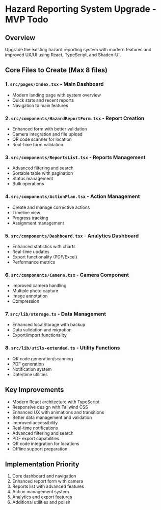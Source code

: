 # Hazard Reporting System Upgrade - MVP Todo

## Overview
Upgrade the existing hazard reporting system with modern features and improved UX/UI using React, TypeScript, and Shadcn-UI.

## Core Files to Create (Max 8 files)

### 1. `src/pages/Index.tsx` - Main Dashboard
- Modern landing page with system overview
- Quick stats and recent reports
- Navigation to main features

### 2. `src/components/HazardReportForm.tsx` - Report Creation
- Enhanced form with better validation
- Camera integration and file upload
- QR code scanner for location
- Real-time form validation

### 3. `src/components/ReportsList.tsx` - Reports Management
- Advanced filtering and search
- Sortable table with pagination
- Status management
- Bulk operations

### 4. `src/components/ActionPlan.tsx` - Action Management
- Create and manage corrective actions
- Timeline view
- Progress tracking
- Assignment management

### 5. `src/components/Dashboard.tsx` - Analytics Dashboard
- Enhanced statistics with charts
- Real-time updates
- Export functionality (PDF/Excel)
- Performance metrics

### 6. `src/components/Camera.tsx` - Camera Component
- Improved camera handling
- Multiple photo capture
- Image annotation
- Compression

### 7. `src/lib/storage.ts` - Data Management
- Enhanced localStorage with backup
- Data validation and migration
- Export/import functionality

### 8. `src/lib/utils-extended.ts` - Utility Functions
- QR code generation/scanning
- PDF generation
- Notification system
- Date/time utilities

## Key Improvements
- Modern React architecture with TypeScript
- Responsive design with Tailwind CSS
- Enhanced UX with animations and transitions
- Better data management and validation
- Improved accessibility
- Real-time notifications
- Advanced filtering and search
- PDF export capabilities
- QR code integration for locations
- Offline support preparation

## Implementation Priority
1. Core dashboard and navigation
2. Enhanced report form with camera
3. Reports list with advanced features
4. Action management system
5. Analytics and export features
6. Additional utilities and polish